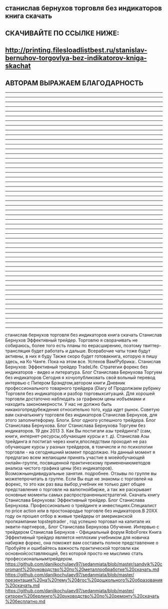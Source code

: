 станислав бернухов торговля без индикаторов книга скачать
--------------------------------------------------
СКАЧИВАЙТЕ ПО ССЫЛКЕ НИЖЕ:
--------------------------------------------------
http://printing.filesloadlistbest.ru/stanislav-bernuhov-torgovlya-bez-indikatorov-kniga-skachat
--------------------------------------------------
АВТОРАМ ВЫРАЖАЕМ БЛАГОДАРНОСТЬ
--------------------------------------------------
--------------------------------------------------
--------------------------------------------------
--------------------------------------------------
--------------------------------------------------
--------------------------------------------------
--------------------------------------------------
--------------------------------------------------
--------------------------------------------------
--------------------------------------------------
--------------------------------------------------
--------------------------------------------------
--------------------------------------------------
--------------------------------------------------
--------------------------------------------------
--------------------------------------------------
--------------------------------------------------
--------------------------------------------------
--------------------------------------------------
--------------------------------------------------
--------------------------------------------------
--------------------------------------------------
--------------------------------------------------
--------------------------------------------------
--------------------------------------------------
--------------------------------------------------
--------------------------------------------------
--------------------------------------------------
--------------------------------------------------
--------------------------------------------------
--------------------------------------------------
--------------------------------------------------
--------------------------------------------------
--------------------------------------------------
--------------------------------------------------
--------------------------------------------------
--------------------------------------------------
--------------------------------------------------
--------------------------------------------------
--------------------------------------------------
--------------------------------------------------
--------------------------------------------------
--------------------------------------------------
--------------------------------------------------
--------------------------------------------------
--------------------------------------------------
--------------------------------------------------
--------------------------------------------------
--------------------------------------------------
--------------------------------------------------
--------------------------------------------------
--------------------------------------------------
станислав бернухов торговля без индикаторов книга скачать Станислав Бернухов Эффективный трейдер. Торговлю я сворачивать не собираюсь, более того  есть планы по еерасширению, поэтому твиттер-трансляция будет работать и дальше. Всерабочие чаты тоже будут активны, в них я буду  Также скоро будет готовакнига, которую я пишу здесь, на Ко Чанге. Пока на этом все. Успехов Вам!Рубрика:. Станислав Бернухов: Эффективный трейдер  TradeLife. Стратегии форекс без индикаторов - видео и литература. Блог Станислава Бернухова  Торгуем без индикаторов  Сегодня я хочуопубликовать свой вольный перевод интервью с Питером Брэндтом,автором книги Дневник профессионального товарного трейдера (Diary of Продолжаем рубрику Торговля без индикаторов и разбор торговыхситуаций. Для хорошей торговли достаточно наблюдать за графиком цены иобъемами и находить закономерности. У нас не должно быть никакогопредубеждения относительно того, куда идет рынок. Советую вам скачатькнигу  торговля без индикаторов Станислав Бернухов, для этого заполнитеформу. Блоги.  Блог одного успешного трейдера. Блог Станислава Бернухова. Блог Станислава Бернухова  Торгуем без индикаторов. 19 дек 2013  3. Как Вы постигали азы трейдинга? (сам, книги, интернет-ресурсы,обучающие курсы и т. д). Станислав Азы трейдинга я постигал через книги,впоследствии проходил не раз обучающие курсы у разных трейдеров, в томчисле и по психологии торговли - на сегодняшний момент продолжаю. На данный момент я предлагаю всем желающим принять участие в моейобучающей онлайн-группе, посвященной практическому применениюметодов анализа чистого графика цены (без индикаторов). Возможныиндивидуальные занятия. подробнее. Отзывы по группе вы можетепрочитать в группе. Если Вы еще не знакомы с торговлей на форекс, то это как раз ваш выбор,учебник не только дает общее представление о торговле на валютнойбирже, а так же раскрывает основные моменты самых распространенныхстратегий. Скачать книгу Станислава Бернухова: Эффективный трейдер. Блог Станислава Бернухова. Профессионально о трейдинге и инвестициях.Специалист по price action или в простонародье торговле без индикаторов.В 20ХХ году он прошел отбор в живые трейдеры от американской пропкампании topsteptrader , год успешно торговал на капитале их эквити-партнеров,. Блог Станислава Бернухова  Обучение. Интервью с трейдером Станислав Бернухов - Официальный форум RoboForex
Книга Эффективный трейдер является неплохим учебником для новичка набирже форекс, она поможет вам составить полное представление о Пробуйте и ошибайтесь  важность практической торговли как основнойсоставляющей, без которой просто не мыслимо стать профессиональнымтрейдером.
https://github.com/danilkochulaev97/sedanmiata/blob/master/sandvik%20coromant%20руководство%20по%20металлообработке%20скачать.md
https://github.com/danilkochulaev97/sedanmiata/blob/master/презентация%20на%20тему%20фгос%20дошкольного%20образования%20скачать.md
https://github.com/danilkochulaev97/sedanmiata/blob/master/ситроен%20берлинго%20руководство%20по%20ремонту%20скачать%20бесплатно.md
